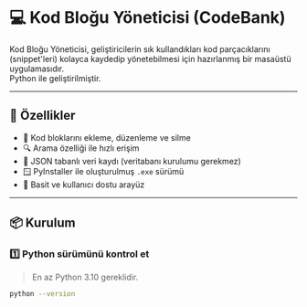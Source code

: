 # 💻 Kod Bloğu Yöneticisi (CodeBank)

Kod Bloğu Yöneticisi, geliştiricilerin sık kullandıkları kod parçacıklarını (snippet'leri) kolayca kaydedip yönetebilmesi için hazırlanmış bir masaüstü uygulamasıdır.  
Python ile geliştirilmiştir.

---

## 🚀 Özellikler
- 💾 Kod bloklarını ekleme, düzenleme ve silme  
- 🔍 Arama özelliği ile hızlı erişim  
- 🧩 JSON tabanlı veri kaydı (veritabanı kurulumu gerekmez)  
- 🪟 PyInstaller ile oluşturulmuş `.exe` sürümü  
- 🌙 Basit ve kullanıcı dostu arayüz  

---

## 📦 Kurulum

### 1️⃣ Python sürümünü kontrol et
> En az Python 3.10 gereklidir.

```bash
python --version
